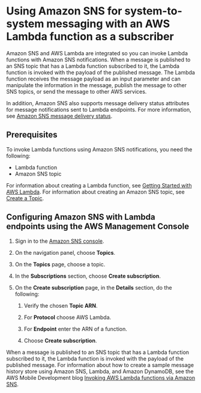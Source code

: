# Using Amazon SNS for system\-to\-system messaging with an AWS Lambda function as a subscriber<a name="sns-lambda-as-subscriber"></a>

Amazon SNS and AWS Lambda are integrated so you can invoke Lambda functions with Amazon SNS notifications\. When a message is published to an SNS topic that has a Lambda function subscribed to it, the Lambda function is invoked with the payload of the published message\. The Lambda function receives the message payload as an input parameter and can manipulate the information in the message, publish the message to other SNS topics, or send the message to other AWS services\. 

In addition, Amazon SNS also supports message delivery status attributes for message notifications sent to Lambda endpoints\. For more information, see [Amazon SNS message delivery status](sns-topic-attributes.md)\. 

## Prerequisites<a name="lambda-prereq"></a>

To invoke Lambda functions using Amazon SNS notifications, you need the following:
+ Lambda function
+ Amazon SNS topic

For information about creating a Lambda function, see [Getting Started with AWS Lambda](https://docs.aws.amazon.com/lambda/latest/dg/getting-started.html)\. For information about creating an Amazon SNS topic, see [Create a Topic](https://docs.aws.amazon.com/sns/latest/dg/CreateTopic.html)\.

## Configuring Amazon SNS with Lambda endpoints using the AWS Management Console<a name="lambda-console"></a>

1. Sign in to the [Amazon SNS console](https://console.aws.amazon.com/sns/home)\.

1. On the navigation panel, choose **Topics**\.

1. On the **Topics** page, choose a topic\.

1. In the **Subscriptions** section, choose **Create subscription**\.

1. On the **Create subscription** page, in the **Details** section, do the following:

   1. Verify the chosen **Topic ARN**\.

   1. For **Protocol** choose AWS Lambda\.

   1. For **Endpoint** enter the ARN of a function\.

   1. Choose **Create subscription**\.

When a message is published to an SNS topic that has a Lambda function subscribed to it, the Lambda function is invoked with the payload of the published message\. For information about how to create a sample message history store using Amazon SNS, Lambda, and Amazon DynamoDB, see the AWS Mobile Development blog [Invoking AWS Lambda functions via Amazon SNS](https://mobile.awsblog.com/post/Tx1VE917Z8J4UDY/Invoking-AWS-Lambda-functions-via-Amazon-SNS)\.